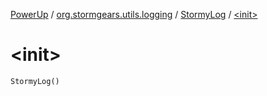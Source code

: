 [PowerUp](../../index.md) / [org.stormgears.utils.logging](../index.md) / [StormyLog](index.md) / [&lt;init&gt;](./-init-.md)

# &lt;init&gt;

`StormyLog()`